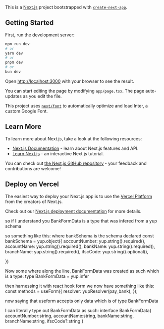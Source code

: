 This is a [Next.js](https://nextjs.org/) project bootstrapped with [`create-next-app`](https://github.com/vercel/next.js/tree/canary/packages/create-next-app).

## Getting Started

First, run the development server:

```bash
npm run dev
# or
yarn dev
# or
pnpm dev
# or
bun dev
```

Open [http://localhost:3000](http://localhost:3000) with your browser to see the result.

You can start editing the page by modifying `app/page.tsx`. The page auto-updates as you edit the file.

This project uses [`next/font`](https://nextjs.org/docs/basic-features/font-optimization) to automatically optimize and load Inter, a custom Google Font.

## Learn More

To learn more about Next.js, take a look at the following resources:

- [Next.js Documentation](https://nextjs.org/docs) - learn about Next.js features and API.
- [Learn Next.js](https://nextjs.org/learn) - an interactive Next.js tutorial.

You can check out [the Next.js GitHub repository](https://github.com/vercel/next.js/) - your feedback and contributions are welcome!

## Deploy on Vercel

The easiest way to deploy your Next.js app is to use the [Vercel Platform](https://vercel.com/new?utm_medium=default-template&filter=next.js&utm_source=create-next-app&utm_campaign=create-next-app-readme) from the creators of Next.js.

Check out our [Next.js deployment documentation](https://nextjs.org/docs/deployment) for more details.


so if I understand you BankFormData is a type that was infered from a yup schema

so something like this:
where bankSchema is the schema declared
const bankSchema = yup.object({
    accountNumber: yup.string().required(),
    accountName: yup.string().required(),
    bankName: yup.string().required(),
    branchName: yup.string().required(),
    ifscCode: yup.string().optional(),
    
})

Now some where along the line, BankFormData was created as such which is a type:
type BankFormData =  yup.infer<typeOf bankSchema>

then  harnessing it with react hook form we now have something like this: 
const methods = useForm<BankFormData>({
    resolver: yupResolver(pay_bank),
  });

  now saying that useform accepts only data which is of type BankFormData

  I can literally type out BankFormData as such:
  interface BankFormData{
    accountNumber:string,
    accountName:string,
    bankName:string,
    branchName:string,
    ifscCode?:string
  }